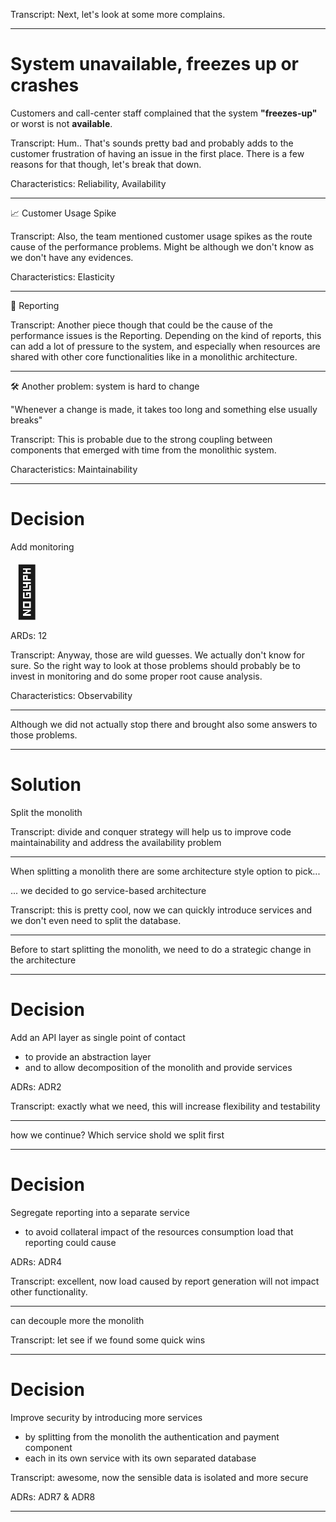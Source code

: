 Transcript:
Next, let's look at some more complains.

---
# System unavailable, freezes up or crashes

Customers and call-center staff complained that the system **"freezes-up"** or worst is not **available**.

Transcript:
Hum.. That's sounds pretty bad and probably adds to the customer frustration of having an issue in the first place.
There is a few reasons for that though, let's break that down.

Characteristics: Reliability, Availability

---

📈 Customer Usage Spike

Transcript:
Also, the team mentioned customer usage spikes as the route cause of the performance problems. Might be although we don't know as we don't have any evidences.

Characteristics: Elasticity

---

📝 Reporting

Transcript:
Another piece though that could be the cause of the performance issues is the Reporting. Depending on the kind of reports, this can add a lot of pressure to the system, and especially when resources are shared with other core functionalities like in a monolithic architecture. 

---

🛠 Another problem: system is hard to change

"Whenever a change is made, it takes too long and something else usually breaks"

Transcript: This is probable due to the strong coupling between components that emerged with time from the monolithic system.

Characteristics: Maintainability

____

# Decision
 
Add monitoring

<span style="font-size: 80px">🧐</span>

ARDs: 12

Transcript:
Anyway, those are wild guesses. We actually don't know for sure. So the right way to look at those problems should probably be to invest in monitoring and do some proper root cause analysis.

Characteristics: Observability

---

Although we did not actually stop there and brought also some answers to those problems.

---

# Solution

Split the monolith

Transcript: divide and conquer strategy will help us to improve code maintainability and address the availability problem     

---

When splitting a monolith there are some architecture style option to pick...

... we decided to go service-based architecture 

Transcript: this is pretty cool, now we can quickly introduce services and we don't even need to split the database. 

---

Before to start splitting the monolith, we need to do a strategic change in the architecture

--- 

# Decision

Add an API layer as single point of contact 
- to provide an abstraction layer 
- and to allow decomposition of the monolith and provide services 

ADRs: ADR2

Transcript: exactly what we need, this will increase flexibility and testability

--- 

how we continue? Which service shold we split first

--- 
# Decision

Segregate reporting into a separate service

- to avoid collateral impact of the resources consumption load that reporting could cause
 

ADRs: ADR4

Transcript: excellent, now load caused by report generation will not impact other functionality.  

---

can decouple more the monolith

Transcript: let see if we found some quick wins

---

# Decision

Improve security by introducing more services
 - by splitting from the monolith the authentication and payment component
 - each in its own service with its own separated database  

Transcript: awesome, now the sensible data is isolated and more secure   

ADRs: ADR7 & ADR8
___
